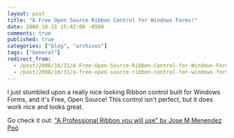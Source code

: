 ```yaml
---
layout: post
title: "A Free Open Source Ribbon Control for Windows Forms!"
date: 2008-10-31 15:42:00 -0500
comments: true
published: true
categories: ["blog", "archives"]
tags: ["General"]
redirect_from: 
  - /post/2008/10/31/A-Free-Open-Source-Ribbon-Control-for-Windows-Forms
  - /post/2008/10/31/a-free-open-source-ribbon-control-for-windows-forms
---
```

<!-- more -->
<p>
I just stumbled upon a really nice looking Ribbon control built for Windows Forms, and it&#39;s Free, Open Source! This control isn&#39;t perfect, but it does work nice and looks great.
</p>
<p>
Go check it out: <a href="http://www.codeproject.com/KB/toolbars/WinFormsRibbon.aspx">&quot;A Professional Ribbon you will use&quot; by Jose M Menendez Po&oacute;</a> 
</p>
<p>
<img src="/images/postsFreeOpenSourceProfessionalRibbonForWinForms.gif" alt="" />
</p>
